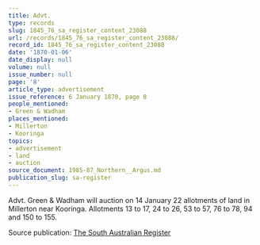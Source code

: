 ```yaml
---
title: Advt.
type: records
slug: 1845_76_sa_register_content_23088
url: /records/1845_76_sa_register_content_23088/
record_id: 1845_76_sa_register_content_23088
date: '1870-01-06'
date_display: null
volume: null
issue_number: null
page: '8'
article_type: advertisement
issue_reference: 6 January 1870, page 8
people_mentioned:
- Green & Wadham
places_mentioned:
- Millerton
- Kooringa
topics:
- advertisement
- land
- auction
source_document: 1985-87_Northern__Argus.md
publication_slug: sa-register
---
```


Advt.  Green & Wadham will auction on 14 January 22 allotments of land in Millerton near Kooringa.  Allotments 13 to 17, 24 to 26, 53 to 57, 76 to 78, 94 and 150 to 155.

Source publication: [The South Australian Register](/publications/sa-register/)
